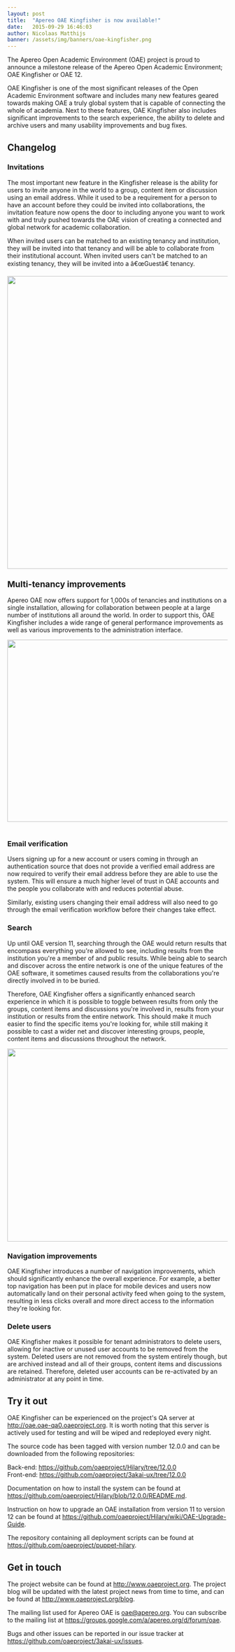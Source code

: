 ```yaml
---
layout: post
title:  "Apereo OAE Kingfisher is now available!"
date:   2015-09-29 16:46:03
author: Nicolaas Matthijs
banner: /assets/img/banners/oae-kingfisher.png
---
```

<p>The Apereo Open Academic Environment (OAE) project is proud to announce a milestone release of the Apereo Open Academic Environment; OAE Kingfisher or OAE 12.</p><p>OAE Kingfisher is one of the most significant releases of the Open Academic Environment software and includes many new features geared towards making OAE a truly global system that is capable of connecting the whole of academia. Next to these features, OAE Kingfisher also includes significant improvements to the search experience, the ability to delete and archive users and many usability improvements and bug fixes.</p>
<!--more-->
<h2>Changelog</h2><h3>Invitations</h3><p>The most important new feature in the Kingfisher release is the ability for users to invite anyone in the world to a group, content item or discussion using an email address. While it used to be a requirement for a person to have an account before they could be invited into collaborations, the invitation feature now opens the door to including anyone you want to work with and truly pushed towards the OAE vision of creating a connected and global network for academic collaboration.</p><p>When invited users can be matched to an existing tenancy and institution, they will be invited into that tenancy and will be able to collaborate from their institutional account. When invited users can't be matched to an existing tenancy, they will be invited into a â€œGuestâ€ tenancy.</p><p><img style="display: block; margin-left: auto; margin-right: auto;" src="https://marist.oaeproject.org/api/content/c:marist:NJa9gjXyg/download" alt="" width="543" height="669" /></p><h3><span style="font-size: 1.17em;">Multi-tenancy improvements</span></h3><p>Apereo OAE now offers support for 1,000s of tenancies and institutions on a single installation, allowing for collaboration between people at a large number of institutions all around the world. In order to support this, OAE Kingfisher includes a wide range of general performance improvements as well as various improvements to the administration interface.</p><p><img style="display: block; margin-left: auto; margin-right: auto;" src="https://marist.oaeproject.org/api/content/c:marist:Vyjqesmkx/download" alt="" width="584" height="416" />&nbsp;</p><h3>Email verification</h3><p>Users signing up for a new account or users coming in through an authentication source that does not provide a verified email address are now required to verify their email address before they are able to use the system. This will ensure a much higher level of trust in OAE accounts and the people you collaborate with and reduces potential abuse.</p><p>Similarly, existing users changing their email address will also need to go through the email verification workflow before their changes take effect.</p><h3>Search</h3><p>Up until OAE version 11, searching through the OAE would return results that encompass everything you're allowed to see, including results from the institution you're a member of and public results. While being able to search and discover across the entire network is one of the unique features of the OAE software, it sometimes caused results from the collaborations you're directly involved in to be buried.</p><p>Therefore, OAE Kingfisher offers a significantly enhanced search experience in which it is possible to toggle between results from only the groups, content items and discussions you're involved in, results from your institution or results from the entire network. This should make it much easier to find the specific items you're looking for, while still making it possible to cast a wider net and discover interesting groups, people, content items and discussions throughout the network.</p><p><img style="display: block; margin-left: auto; margin-right: auto;" src="https://marist.oaeproject.org/api/content/c:marist:Nyh5xiQkl/download" alt="" width="569" height="441" /></p><h3>Navigation improvements</h3><p>OAE Kingfisher introduces a number of navigation improvements, which should significantly enhance the overall experience. For example, a better top navigation has been put in place for mobile devices and users now automatically land on their personal activity feed when going to the system, resulting in less clicks overall and more direct access to the information they're looking for.</p><h3>Delete users</h3><p>OAE Kingfisher makes it possible for tenant administrators to delete users, allowing for inactive or unused user accounts to be removed from the system. Deleted users are not removed from the system entirely though, but are archived instead and all of their groups, content items and discussions are retained. Therefore, deleted user accounts can be re-activated by an administrator at any point in time.</p><h2>Try it out</h2><p>OAE Kingfisher can be experienced on the project's QA server at <a href="http://oae.oae-qa0.oaeproject.org" target="_blank">http://oae.oae-qa0.oaeproject.org</a>. It is worth noting that this server is actively used for testing and will be wiped and redeployed every night.</p><p>The source code has been tagged with version number 12.0.0 and can be downloaded from the following repositories:</p><p>Back-end: <a href="https://github.com/oaeproject/Hilary/tree/12.0.0" target="_blank">https://github.com/oaeproject/Hilary/tree/12.0.0</a><br />Front-end: <a href="https://github.com/oaeproject/3akai-ux/tree/12.0.0" target="_blank">https://github.com/oaeproject/3akai-ux/tree/12.0.0</a></p><p>Documentation on how to install the system can be found at <a href="https://github.com/oaeproject/Hilary/blob/12.0.0/README.md" target="_blank">https://github.com/oaeproject/Hilary/blob/12.0.0/README.md</a>.</p><p>Instruction on how to upgrade an OAE installation from version 11 to version 12 can be found at <a href="https://github.com/oaeproject/Hilary/wiki/OAE-Upgrade-Guide" target="_blank">https://github.com/oaeproject/Hilary/wiki/OAE-Upgrade-Guide</a>.</p><p>The repository containing all deployment scripts can be found at <a href="https://github.com/oaeproject/puppet-hilary" target="_blank">https://github.com/oaeproject/puppet-hilary</a>.</p><h2>Get in touch</h2><p>The project website can be found at <a href="http://www.oaeproject.org" target="_blank">http://www.oaeproject.org</a>. The project blog will be updated with the latest project news from time to time, and can be found at <a href="http://www.oaeproject.org/blog" target="_blank">http://www.oaeproject.org/blog</a>.</p><p>The mailing list used for Apereo OAE is <a href="mailto:oae@apereo.org">oae@apereo.org</a>. You can subscribe to the mailing list at <a href="https://groups.google.com/a/apereo.org/d/forum/oae" target="_blank">https://groups.google.com/a/apereo.org/d/forum/oae</a>.</p><p>Bugs and other issues can be reported in our issue tracker at <a href="https://github.com/oaeproject/3akai-ux/issues" target="_blank">https://github.com/oaeproject/3akai-ux/issues</a>.</p>
